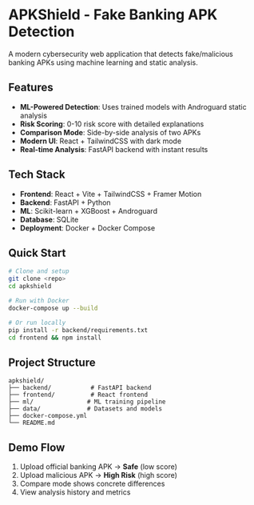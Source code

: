 # APKShield - Fake Banking APK Detection

A modern cybersecurity web application that detects fake/malicious banking APKs using machine learning and static analysis.

## Features

- **ML-Powered Detection**: Uses trained models with Androguard static analysis
- **Risk Scoring**: 0-10 risk score with detailed explanations
- **Comparison Mode**: Side-by-side analysis of two APKs
- **Modern UI**: React + TailwindCSS with dark mode
- **Real-time Analysis**: FastAPI backend with instant results

## Tech Stack

- **Frontend**: React + Vite + TailwindCSS + Framer Motion
- **Backend**: FastAPI + Python
- **ML**: Scikit-learn + XGBoost + Androguard
- **Database**: SQLite
- **Deployment**: Docker + Docker Compose

## Quick Start

```bash
# Clone and setup
git clone <repo>
cd apkshield

# Run with Docker
docker-compose up --build

# Or run locally
pip install -r backend/requirements.txt
cd frontend && npm install
```

## Project Structure

```
apkshield/
├── backend/           # FastAPI backend
├── frontend/          # React frontend
├── ml/               # ML training pipeline
├── data/             # Datasets and models
├── docker-compose.yml
└── README.md
```

## Demo Flow

1. Upload official banking APK → **Safe** (low score)
2. Upload malicious APK → **High Risk** (high score)
3. Compare mode shows concrete differences
4. View analysis history and metrics
